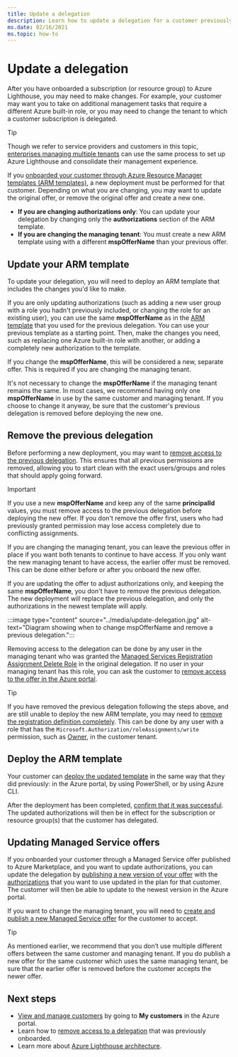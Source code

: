 ```yaml
---
title: Update a delegation
description: Learn how to update a delegation for a customer previously onboarded to Azure Lighthouse.
ms.date: 02/16/2021
ms.topic: how-to
---
```


# Update a delegation

After you have onboarded a subscription (or resource group) to Azure Lighthouse, you may need to make changes. For example, your customer may want you to take on additional management tasks that require a different Azure built-in role, or you may need to change the tenant to which a customer subscription is delegated.

> [!TIP]
> Though we refer to service providers and customers in this topic, [enterprises managing multiple tenants](../concepts/enterprise.md) can use the same process to set up Azure Lighthouse and consolidate their management experience.

If you [onboarded your customer through Azure Resource Manager templates (ARM templates)](onboard-customer.md), a new deployment must be performed for that customer. Depending on what you are changing, you may want to update the original offer, or remove the original offer and create a new one.

- **If you are changing authorizations only**: You can update your delegation by changing only the **authorizations** section of the ARM template.
- **If you are changing the managing tenant**: You must create a new ARM template using with a different **mspOfferName** than your previous offer.

## Update your ARM template

To update your delegation, you will need to deploy an ARM template that includes the changes you'd like to make.

If you are only updating authorizations (such as adding a new user group with a role you hadn't previously included, or changing the role for an existing user), you can use the same **mspOfferName** as in the [ARM template](onboard-customer.md#create-an-azure-resource-manager-template) that you used for the previous delegation. You can use your previous template as a starting point. Then, make the changes you need, such as replacing one Azure built-in role with another, or adding a completely new authorization to the template.

If you change the **mspOfferName**, this will be considered a new, separate offer. This is required if you are changing the managing tenant.

It's not necessary to change the **mspOfferName** if the managing tenant remains the same. In most cases, we recommend having only one **mspOfferName** in use by the same customer and managing tenant. If you choose to change it anyway, be sure that the customer's previous delegation is removed before deploying the new one.

## Remove the previous delegation

Before performing a new deployment, you may want to [remove access to the previous delegation](remove-delegation.md). This ensures that all previous permissions are removed, allowing you to start clean with the exact users/groups and roles that should apply going forward.

> [!IMPORTANT]
> If you use a new **mspOfferName** and keep any of the same **principalId** values, you must remove access to the previous delegation before deploying the new offer. If you don't remove the offer first, users who had previously granted permission may lose access completely due to conflicting assignments.

If you are changing the managing tenant, you can leave the previous offer in place if you want both tenants to continue to have access. If you only want the new managing tenant to have access, the earlier offer must be removed. This can be done either before or after you onboard the new offer.

If you are updating the offer to adjust authorizations only, and keeping the same **mspOfferName**, you don't have to remove the previous delegation. The new deployment will replace the previous delegation, and only the authorizations in the newest template will apply.

:::image type="content" source="../media/update-delegation.jpg" alt-text="Diagram showing when to change mspOfferName and remove a previous delegation.":::

Removing access to the delegation can be done by any user in the managing tenant who was granted the [Managed Services Registration Assignment Delete Role](../../role-based-access-control/built-in-roles.md#managed-services-registration-assignment-delete-role) in the original delegation. If no user in your managing tenant has this role, you can ask the customer to [remove access to the offer in the Azure portal](view-manage-service-providers.md#add-or-remove-service-provider-offers).

> [!TIP]
> If you have removed the previous delegation following the steps above, and are still unable to deploy the new ARM template, you may need to [remove the registration definition completely](/powershell/module/az.managedservices/remove-azmanagedservicesdefinition). This can be done by any user with a role that has the `Microsoft.Authorization/roleAssignments/write` permission, such as [Owner](../../role-based-access-control/built-in-roles.md#owner), in the customer tenant.  

## Deploy the ARM template

Your customer can [deploy the updated template](onboard-customer.md#deploy-the-azure-resource-manager-templates) in the same way that they did previously: in the Azure portal, by using PowerShell, or by using Azure CLI.

After the deployment has been completed, [confirm that it was successful](onboard-customer.md#confirm-successful-onboarding). The updated authorizations will then be in effect for the subscription or resource group(s) that the customer has delegated.

## Updating Managed Service offers

If you onboarded your customer through a Managed Service offer published to Azure Marketplace, and you want to update authorizations, you can update the delegation by [publishing a new version of your offer](../../marketplace/partner-center-portal/update-existing-offer.md) with the [authorizations](../../marketplace/plan-managed-service-offer.md) that you want to use updated in the plan for that customer. The customer will then be able to update to the newest version in the Azure portal.

If you want to change the managing tenant, you will need to [create and publish a new Managed Service offer](../../marketplace/plan-managed-service-offer.md) for the customer to accept.

> [!TIP]
> As mentioned earlier, we recommend that you don’t use multiple different offers between the same customer and managing tenant. If you do publish a new offer for the same customer which uses the same managing tenant, be sure that the earlier offer is removed before the customer accepts the newer offer.

## Next steps

- [View and manage customers](view-manage-customers.md) by going to **My customers** in the Azure portal.
- Learn how to [remove access to a delegation](remove-delegation.md) that was previously onboarded.
- Learn more about [Azure Lighthouse architecture](../concepts/architecture.md).

